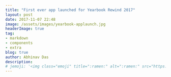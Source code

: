 ```yaml
---
title: "First ever app launched for Yearbook Rewind 2017"
layout: post
date: 2017-11-07 22:48
image: /assets/images/yearbook-applaunch.jpg
headerImage: true
tag:
- markdown
- components
- extra
blog: true
author: Abhinav Das
description:
# jemoji: '<img class="emoji" title=":ramen:" alt=":ramen:" src="https://assets.github.com/images/icons/emoji/unicode/1f35c.png" height="20" width="20" align="absmiddle">'
---
```

